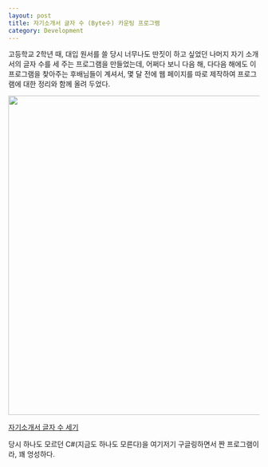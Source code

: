 ```yaml
---
layout: post
title: 자기소개서 글자 수 (Byte수) 카운팅 프로그램
category: Development
---
```


고등학교 2학년 때, 대입 원서를 쓸 당시 너무나도 딴짓이 하고 싶었던 나머지 자기 소개서의 글자 수를 세 주는 프로그램을 만들었는데, 어쩌다 보니 다음 해, 다다음 해에도 이 프로그램을 찾아주는 후배님들이 계셔서, 몇 달 전에 웹 페이지를 따로 제작하여 프로그램에 대한 정리와 함께 올려 두었다.

<p align="CENTER">
  <img src="{{ site.baseurl }}/images/2016_09/jagi_count.png" style="width: 640px;">
</p>

[자기소개서 글자 수 세기](http://jagi.gaonnr.me)

당시 하나도 모르던 C#(지금도 하나도 모른다)을 여기저기 구글링하면서 짠 프로그램이라, 꽤 엉성하다.
